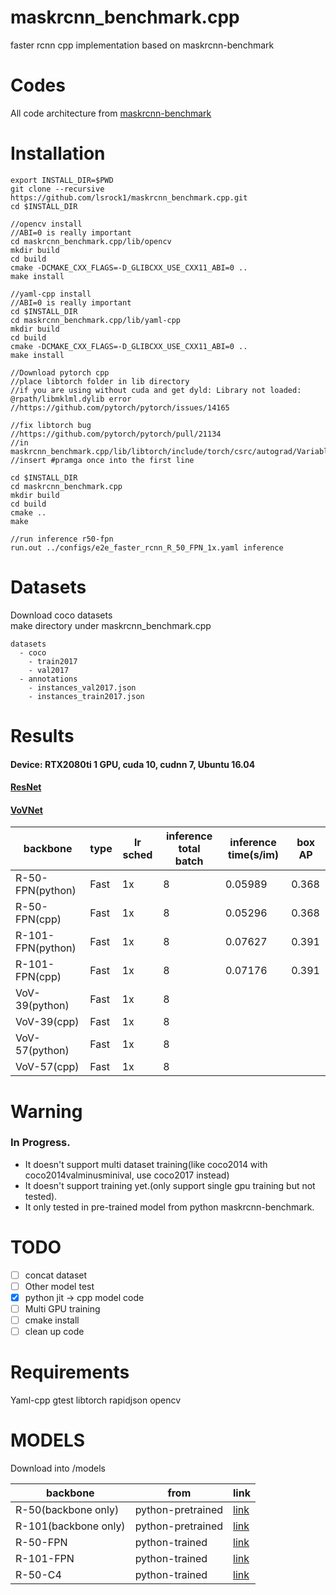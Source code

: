 # maskrcnn_benchmark.cpp
faster rcnn cpp implementation based on maskrcnn-benchmark

# Codes
All code architecture from [maskrcnn-benchmark](https://github.com/facebookresearch/maskrcnn-benchmark)


# Installation
```
export INSTALL_DIR=$PWD
git clone --recursive https://github.com/lsrock1/maskrcnn_benchmark.cpp.git
cd $INSTALL_DIR

//opencv install
//ABI=0 is really important
cd maskrcnn_benchmark.cpp/lib/opencv
mkdir build
cd build
cmake -DCMAKE_CXX_FLAGS=-D_GLIBCXX_USE_CXX11_ABI=0 ..
make install

//yaml-cpp install
//ABI=0 is really important
cd $INSTALL_DIR
cd maskrcnn_benchmark.cpp/lib/yaml-cpp
mkdir build
cd build
cmake -DCMAKE_CXX_FLAGS=-D_GLIBCXX_USE_CXX11_ABI=0 ..
make install

//Download pytorch cpp
//place libtorch folder in lib directory
//if you are using without cuda and get dyld: Library not loaded: @rpath/libmklml.dylib error
//https://github.com/pytorch/pytorch/issues/14165

//fix libtorch bug
//https://github.com/pytorch/pytorch/pull/21134
//in maskrcnn_benchmark.cpp/lib/libtorch/include/torch/csrc/autograd/VariableTypeUtils.h
//insert #pramga once into the first line

cd $INSTALL_DIR
cd maskrcnn_benchmark.cpp
mkdir build
cd build
cmake ..
make

//run inference r50-fpn
run.out ../configs/e2e_faster_rcnn_R_50_FPN_1x.yaml inference

```

# Datasets
Download coco datasets  
make directory under maskrcnn_benchmark.cpp
```
datasets
  - coco
    - train2017
    - val2017
  - annotations
    - instances_val2017.json
    - instances_train2017.json
```

# Results

#### Device:  RTX2080ti 1 GPU, cuda 10, cudnn 7, Ubuntu 16.04
#### [ResNet](https://arxiv.org/abs/1512.03385)
#### [VoVNet](https://arxiv.org/abs/1904.09730)

backbone | type | lr sched | inference total batch | inference time(s/im) | box AP
-- | -- | -- | -- | -- | --
R-50-FPN(python) | Fast | 1x | 8 | 0.05989 | 0.368
R-50-FPN(cpp) | Fast | 1x | 8 | 0.05296 | 0.368
R-101-FPN(python) | Fast | 1x | 8 | 0.07627 | 0.391
R-101-FPN(cpp) | Fast | 1x | 8 | 0.07176 | 0.391
VoV-39(python) | Fast | 1x | 8 |  |
VoV-39(cpp) | Fast | 1x | 8 |  |
VoV-57(python) | Fast | 1x | 8 |  |
VoV-57(cpp) | Fast | 1x | 8 |  |

# Warning
### In Progress.  
* It doesn't support multi dataset training(like coco2014 with coco2014valminusminival, use coco2017 instead)
* It doesn't support training yet.(only support single gpu training but not tested).  
* It only tested in pre-trained model from python maskrcnn-benchmark.  

# TODO
- [ ] concat dataset
- [ ] Other model test
- [x] python jit -> cpp model code
- [ ] Multi GPU training
- [ ] cmake install
- [ ] clean up code

# Requirements
Yaml-cpp
gtest
libtorch
rapidjson
opencv

# MODELS
Download into /models 

backbone | from | link 
-- | -- | -- 
R-50(backbone only) | python-pretrained | [link](https://www.dropbox.com/s/2q808v0p2j75lfq/resnet50_cpp.pth?dl=0)
R-101(backbone only) | python-pretrained | [link](https://www.dropbox.com/s/h5a51ur3qvrdjh5/resnet101_cpp.pth?dl=0)
R-50-FPN | python-trained | [link](https://www.dropbox.com/s/4uvdc8kaluelzx8/frcn_r50_fpn_cpp.pth?dl=0)
R-101-FPN | python-trained | [link](https://www.dropbox.com/s/sgo3k502kegmcxa/frcn_r101_fpn_cpp.pth?dl=0)
R-50-C4 | python-trained | [link](https://www.dropbox.com/s/zu1yzt9ydlnqin4/frcn_r50_c4_cpp.pth?dl=0)
